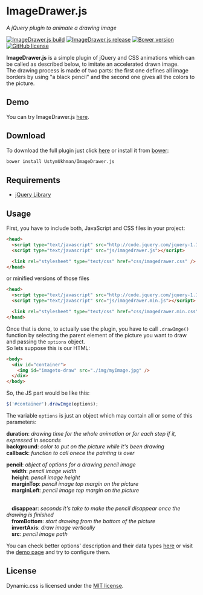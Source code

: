 # ImageDrawer.js
*A jQuery plugin to animate a drawing image*

[![ImageDrawer.js build](https://img.shields.io/badge/build-passing-brightgreen.svg)](https://github.com/UstymUkhman/ImageDrawer.js/blob/master/script/imagedrawer.js)
[![ImageDrawer.js release](https://img.shields.io/badge/release-v1.2.0-brightgreen.svg)](https://github.com/UstymUkhman/ImageDrawer.js)
[![Bower version](https://img.shields.io/badge/bower-v1.2.0-blue.svg)](http://bower.io/)
[![GitHub license](https://img.shields.io/cocoapods/l/AFNetworking.svg)](http://opensource.org/licenses/MIT)

**ImageDrawer.js** is a simple plugin of jQuery and CSS animations which can be called as described below, to imitate an accelerated drawn image.<br>
The drawing process is made of two parts: the first one defines all image borders by using "a black pencil" and the second one gives all the colors to the picture.

## Demo

You can try ImageDrawer.js [here](http://ustymukhman.github.io/ImageDrawer.js/).<br>

## Download

To download the full plugin just click [here](http://ustymukhman.github.io/ImageDrawer.js/build/imagedrawer.zip)
or install it from [bower](http://bower.io/):

`````sh
bower install UstymUkhman/ImageDrawer.js
`````

## Requirements

- [jQuery Library](http://jquery.com/download/)

## Usage

First, you have to include both, JavaScript and CSS files in your project:

```html
<head>
  <script type="text/javascript" src="http://code.jquery.com/jquery-1.12.0.min.js"></script>
  <script type="text/javascript" src="js/imagedrawer.js"></script>

  <link rel="stylesheet" type="text/css" href="css/imagedrawer.css" />
</head>
```

or minified versions of those files

```html
<head>
  <script type="text/javascript" src="http://code.jquery.com/jquery-1.12.0.min.js"></script>
  <script type="text/javascript" src="js/imagedrawer.min.js"></script>

  <link rel="stylesheet" type="text/css" href="css/imagedrawer.min.css" />
</head>
```

Once that is done, to actually use the plugin, you have to call `.drawImge()` function by selecting the parent element of the picture you want to draw and passing the `options` object.<br>
So lets suppose this is our HTML:

```html
<body>
  <div id="container">
  	<img id="imageto-draw" src="./img/myImage.jpg" />
  </div>
</body>
```

So, the JS part would be like this:

`````javascript
$('#container').drawImge(options);
`````

The variable `options` is just an object which may contain all or some of this parameters:

**duration**: *drawing time for the whole animation or for each step if it, expressed in seconds*<br> 
**background**: *color to put on the picture while it's been drawing*<br>
**callback**: *function to call onece the painting is over*<br>

**pencil**: *object of options for a drawing pencil image*<br>
&emsp;**width**: *pencil image width*<br>
&emsp;**height**: *pencil image height*<br>
&emsp;**marginTop**: *pencil image top margin on the picture*<br>
&emsp;**marginLeft**: *pencil image top margin on the picture*<br><br>

&emsp;**disappear**: *seconds it's take to make the pencil disappear once the drawing is finished*<br>
&emsp;**fromBottom**: *start drawing from the bottom of the picture*<br>
&emsp;**invertAxis**: *draw image vertically*<br>
&emsp;**src**: *pencil image path*<br>

You can check better options' description and their data types [here](https://github.com/UstymUkhman/ImageDrawer.js/blob/master/script/imagedrawer.js) or visit the [demo page](http://ustymukhman.github.io/ImageDrawer.js/) and try to configure them.

## License
Dynamic.css is licensed under the [MIT license](http://opensource.org/licenses/MIT).
